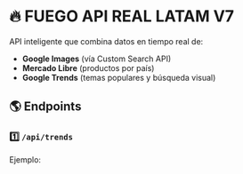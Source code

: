 # 🔥 FUEGO API REAL LATAM V7

API inteligente que combina datos en tiempo real de:

- **Google Images** (vía Custom Search API)
- **Mercado Libre** (productos por país)
- **Google Trends** (temas populares y búsqueda visual)

## 🌎 Endpoints

### 1️⃣ `/api/trends`
Ejemplo:

